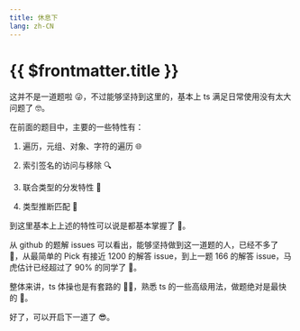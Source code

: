 ```yaml
---
title: 休息下
lang: zh-CN
---
```


# {{ $frontmatter.title }}

这并不是一道题啦 😜，不过能够坚持到这里的，基本上 ts 满足日常使用没有太大问题了 🤓。

在前面的题目中，主要的一些特性有：

1. 遍历，元组、对象、字符的遍历 🌐

2. 索引签名的访问与移除 🔍

3. 联合类型的分发特性 🤝

4. 类型推断匹配 🤖

到这里基本上上述的特性可以说是都基本掌握了 💪。

从 github 的题解 issues 可以看出，能够坚持做到这一道题的人，已经不多了 🤨，从最简单的 Pick 有接近 1200 的解答 issue，到上一题 166 的解答 issue，马虎估计已经超过了 90% 的同学了 🤯。

整体来讲，ts 体操也是有套路的 🤹‍♂️，熟悉 ts 的一些高级用法，做题绝对是最快的 🚀。

好了，可以开启下一道了 😎。